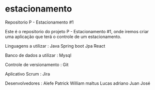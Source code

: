 # estacionamento
Repositorio P - Estacionamento #1

Este é o repositorio do projeto P - Estacionamento #1, onde iremos criar uma aplicação que terá o controle de um estacionamento.

Linguagens a utilizar :
Java
Spring boot
Jpa
React

Banco de dados a utilizar :
Mysql

Controle de versionamento : 
Git

Aplicativo Scrum :
Jira

Desenvolvedores :
Alefe Patrick
William maltus
Lucas adriano
Juan José
